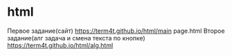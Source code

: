 # html
Первое задание(сайт)
https://term4t.github.io/html/main page.html
Второе задание(алг задача и смена текста по кнопке)
https://term4t.github.io/html/alg.html
